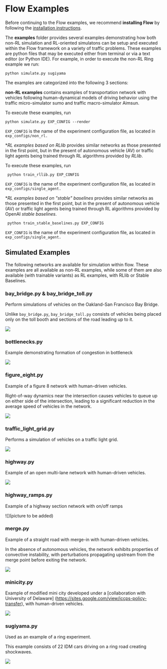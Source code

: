 # Flow Examples

Before continuing to the Flow examples, we recommend **installing Flow** by 
following the [installation instructions](
https://flow.readthedocs.io/en/latest/flow_setup.html).

The **examples** folder provides several examples demonstrating how 
both non-RL simulation and RL-oriented simulatons can be setup and executed 
within the Flow framework on a variety of traffic problems. These examples are 
python files that may be executed either from terminal or via a text editor (or 
Python IDE). For example, in order to execute the non-RL Ring example we run:

```shell
python simulate.py sugiyama
```

The examples are categorized into the following 3 sections:

**non-RL examples** contains examples of transportation network with vehicles
following human-dynamical models of driving behavior using the traffic 
micro-simulator sumo and traffic macro-simulator Aimsun.

To execute these examples, run

```shell
python simulate.py EXP_CONFIG --render
```
`EXP_CONFIG` is the name of the experiment configuration file, as located in 
`exp_configs/non_rl.`

**RL examples based on RLlib* provides similar networks as those presented in 
the first point, but in the present of autonomous vehicle (AV) or traffic light agents 
being trained through RL algorithms provided by *RLlib*.

To execute these examples, run

```shell
 python train_rllib.py EXP_CONFIG
```
`EXP_CONFIG` is the name of the experiment configuration file, as located in 
`exp_configs/single_agent.`

**RL examples based on "stable" baselines* provides similar networks as those 
presented in the first point, but in the present of autonomous vehicle (AV) or traffic 
light agents being trained through RL algorithms provided by OpenAI *stable 
baselines*.

```shell
 python train_stable_baselines.py EXP_CONFIG
```
`EXP_CONFIG` is the name of the experiment configuration file, as located in 
`exp_configs/single_agent.`


## Simulated Examples

The following networks are available for simulation within flow. These examples are 
all available as non-RL examples, while some of them are also available (with 
trainable variants) as RL examples, with RLlib or Stable Baselines.


### bay_bridge.py \& bay_bridge_toll.py

Perform simulations of vehicles on the Oakland-San Francisco Bay Bridge.

Unlike `bay_bridge.py`, `bay_bridge_toll.py` consists of vehicles being placed 
only on the toll booth and sections of the road leading up to it.

![](https://raw.githubusercontent.com/flow-project/flow/master/docs/img/bay_bridge.gif)

### bottlenecks.py

Example demonstrating formation of congestion in bottleneck

![](https://raw.githubusercontent.com/flow-project/flow/master/docs/img/bottlenecks.gif)

### figure_eight.py

Example of a figure 8 network with human-driven vehicles.

Right-of-way dynamics near the intersection causes vehicles to queue up on
either side of the intersection, leading to a significant reduction in the
average speed of vehicles in the network.

![](https://raw.githubusercontent.com/flow-project/flow/master/docs/img/figure_eight.gif)

### traffic_light_grid.py

Performs a simulation of vehicles on a traffic light grid.

![](https://raw.githubusercontent.com/flow-project/flow/master/docs/img/grid.gif)

### highway.py

Example of an open multi-lane network with human-driven vehicles.

![](https://raw.githubusercontent.com/flow-project/flow/master/docs/img/highway.gif)

### highway_ramps.py

Example of a highway section network with on/off ramps

![](picture to be added)

### merge.py

Example of a straight road with merge-in with human-driven vehicles.

In the absence of autonomous vehicles, the network exhibits properties of
convective instability, with perturbations propagating upstream from the merge
point before exiting the network.

![](https://raw.githubusercontent.com/flow-project/flow/master/docs/img/merge.gif)

### minicity.py

Example of modified mini city developed under a [collaboration with University of Delaware]
(https://sites.google.com/view/iccps-policy-transfer), with human-driven vehicles.

![](https://raw.githubusercontent.com/flow-project/flow/master/docs/img/minicity.gif)

### sugiyama.py

Used as an example of a ring experiment.

This example consists of 22 IDM cars driving on a ring road creating shockwaves.

![](https://raw.githubusercontent.com/flow-project/flow/master/docs/img/sugiyama.gif)

